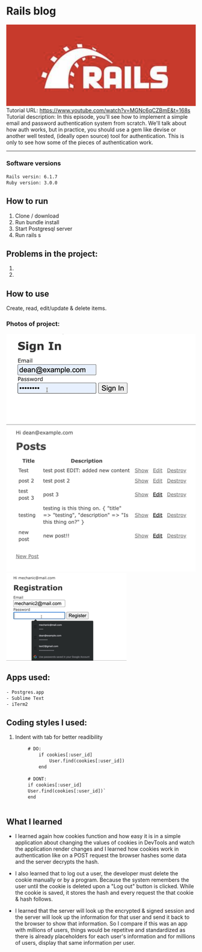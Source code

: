 #  Rails blog
![](/app/assets/images/header.png)
Tutorial URL: https://www.youtube.com/watch?v=MGNc6qCZBmE&t=168s
Tutorial description: In this episode, you'll see how to implement a simple email and password authentication system from scratch. We'll talk about how auth works, but in practice, you should use a gem like devise or another well tested, (ideally open source) tool for authentication. This is only to see how some of the pieces of authentication work. 

___________

### Software versions
	Rails versin: 6.1.7 
	Ruby version: 3.0.0

## How to run 
1. Clone / download
2. Run bundle install
3. Start Postgresql server
4. Run rails s


## Problems in the project:
1.
2.

## How to use
Create, read, edit/update & delete items.

### Photos of project:
![](/app/assets/images/blog_rails.gif)
![](/app/assets/images/blog_rails_.png)
![](/app/assets/images/_blog_rails_error.gif)

## Apps used:
	- Postgres.app
    - Sublime Text
    - iTerm2
## Coding styles I used:

1. Indent with tab for better readibility
```
		# DO: 
			if cookies[:user_id]
				User.find(cookies[:user_id])
			end

		# DONT: 
		if cookies[:user_id]
		User.find(cookies[:user_id])`			
		end


```

## What I learned

- I learned again how cookies function and how easy it is in a simple application about changing the values of cookies in DevTools and watch the application render changes and I learned how cookies work in authentication like on a POST request the browser hashes some data and the server decrypts the hash.

- I also learned that to log out a user, the developer must delete the cookie manually or by a program. Because the system remembers the user until the cookie is deleted upon a "Log out" button is clicked. While the cookie is saved, it stores the hash and every request the that cookie & hash follows.

- I learned that the server will look up the encrypted & signed session and the server will look up the information for that user and send it back to the browser to show that information. So I compare if this was an app with millions of users, things would be repetitve and standardized as there is already placeholders for each user's information and for millions of users, display that same information per user.